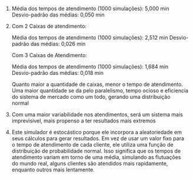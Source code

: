 1.  Média dos tempos de atendimento (1000 simulações): 5,000 min
    Desvio-padrão das médias: 0,050 min

2. Com 2 Caixas de atendimento:

    Média dos tempos de atendimento (1000 simulações): 2,512 min
    Desvio-padrão das médias: 0,026 min

   Com 3 Caixas de Atendimento:

    Média dos tempos de atendimento (1000 simulações): 1,684 min
    Desvio-padrão das médias: 0,018 min

    Quanto maior a quantidade de caixas, menor o tempo de atendimento. Uma maior quantidade se da pelo
    paralelismo, tempo ocioso e eficiencia do sistema de mercado como um todo, gerando uma distribuição normal

3.  Com uma maior variabilidade nos atendimentos, será um sistema mais imprevisivel, mais propenso a ter resultados mais extremos

4.  Este simulador é estocástico porque ele incorpora a aleatoriedade em seus cálculos para gerar resultados. Em vez de usar um valor fixo para o tempo de atendimento de cada cliente, ele utiliza uma função de distribuição de probabilidade normal. Isso significa que os tempos de atendimento variam em torno de uma média, simulando as flutuações do mundo real, alguns clientes são atendidos mais rapidamente, enquanto outros mais lentamente.
